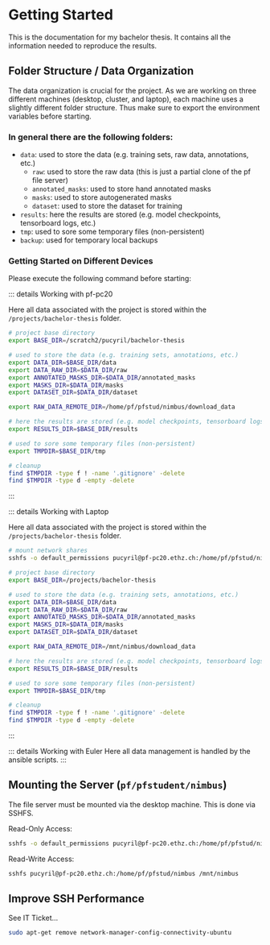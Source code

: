 # Getting Started

This is the documentation for my bachelor thesis. It contains all the information needed to reproduce the results.

## Folder Structure / Data Organization

The data organization is crucial for the project. As we are working on three different machines (desktop, cluster, and
laptop), each machine uses a slightly different folder structure. Thus make sure to export the environment variables
before starting.

### In general there are the following folders:

- `data`: used to store the data (e.g. training sets, raw data, annotations, etc.)
    - `raw`: used to store the raw data (this is just a partial clone of the pf file server)
    - `annotated_masks`: used to store hand annotated masks
    - `masks`: used to store autogenerated masks
    - `dataset`: used to store the dataset for training
- `results`: here the results are stored (e.g. model checkpoints, tensorboard logs, etc.)
- `tmp`: used to sore some temporary files (non-persistent)
- `backup`: used for temporary local backups

### Getting Started on Different Devices

Please execute the following command before starting:

::: details Working with pf-pc20

Here all data associated with the project is stored within the `/projects/bachelor-thesis` folder.

```bash
# project base directory
export BASE_DIR=/scratch2/pucyril/bachelor-thesis

# used to store the data (e.g. training sets, annotations, etc.)
export DATA_DIR=$BASE_DIR/data
export DATA_RAW_DIR=$DATA_DIR/raw
export ANNOTATED_MASKS_DIR=$DATA_DIR/annotated_masks
export MASKS_DIR=$DATA_DIR/masks
export DATASET_DIR=$DATA_DIR/dataset

export RAW_DATA_REMOTE_DIR=/home/pf/pfstud/nimbus/download_data

# here the results are stored (e.g. model checkpoints, tensorboard logs, etc.)
export RESULTS_DIR=$BASE_DIR/results

# used to sore some temporary files (non-persistent)
export TMPDIR=$BASE_DIR/tmp

# cleanup
find $TMPDIR -type f ! -name '.gitignore' -delete
find $TMPDIR -type d -empty -delete
```

:::

::: details Working with Laptop

Here all data associated with the project is stored within the `/projects/bachelor-thesis` folder.

```bash
# mount network shares
sshfs -o default_permissions pucyril@pf-pc20.ethz.ch:/home/pf/pfstud/nimbus /mnt/nimbus

# project base directory
export BASE_DIR=/projects/bachelor-thesis

# used to store the data (e.g. training sets, annotations, etc.)
export DATA_DIR=$BASE_DIR/data
export DATA_RAW_DIR=$DATA_DIR/raw
export ANNOTATED_MASKS_DIR=$DATA_DIR/annotated_masks
export MASKS_DIR=$DATA_DIR/masks
export DATASET_DIR=$DATA_DIR/dataset

export RAW_DATA_REMOTE_DIR=/mnt/nimbus/download_data

# here the results are stored (e.g. model checkpoints, tensorboard logs, etc.)
export RESULTS_DIR=$BASE_DIR/results

# used to sore some temporary files (non-persistent)
export TMPDIR=$BASE_DIR/tmp

# cleanup
find $TMPDIR -type f ! -name '.gitignore' -delete
find $TMPDIR -type d -empty -delete
```

:::

::: details Working with Euler
Here all data management is handled by the ansible scripts.
:::

## Mounting the Server (`pf/pfstudent/nimbus`)

The file server must be mounted via the desktop machine. This is done via SSHFS.

Read-Only Access:

```bash
sshfs -o default_permissions pucyril@pf-pc20.ethz.ch:/home/pf/pfstud/nimbus /mnt/nimbus
```

Read-Write Access:

```bash
sshfs pucyril@pf-pc20.ethz.ch:/home/pf/pfstud/nimbus /mnt/nimbus
```

## Improve SSH Performance

See IT Ticket...

```bash
sudo apt-get remove network-manager-config-connectivity-ubuntu
```
